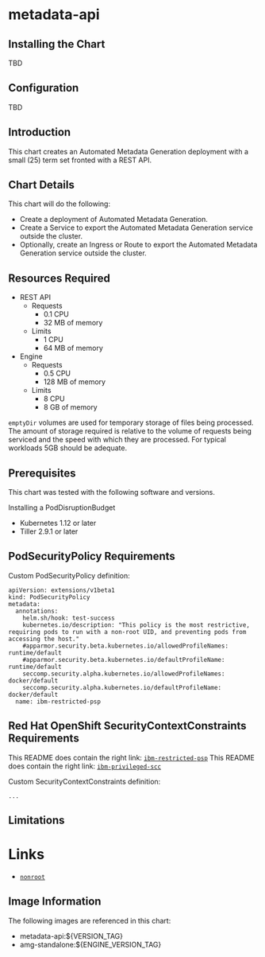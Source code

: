# metadata-api

## Installing the Chart

TBD

## Configuration

TBD





## Introduction

This chart creates an Automated Metadata Generation deployment with a small (25) term set fronted with a REST API.

## Chart Details

This chart will do the following:

* Create a deployment of Automated Metadata Generation.
* Create a Service to export the Automated Metadata Generation service outside the cluster.
* Optionally, create an Ingress or Route to export the Automated Metadata Generation service outside the cluster.

## Resources Required

* REST API
  * Requests
    * 0.1 CPU
    * 32 MB of memory
  * Limits
    * 1 CPU
    * 64 MB of memory
* Engine
  * Requests
    * 0.5 CPU
    * 128 MB of memory
  * Limits
    * 8 CPU
    * 8 GB of memory

`emptyDir` volumes are used for temporary storage of files being processed.  The amount of storage required is relative to the volume of requests being serviced and the speed with which they are processed.  For typical workloads 5GB should be adequate.


## Prerequisites

This chart was tested with the following software and versions.

 Installing a PodDisruptionBudget

* Kubernetes 1.12 or later
* Tiller 2.9.1 or later

## PodSecurityPolicy Requirements

Custom PodSecurityPolicy definition:

```
apiVersion: extensions/v1beta1
kind: PodSecurityPolicy
metadata:
  annotations:
    helm.sh/hook: test-success
    kubernetes.io/description: "This policy is the most restrictive, requiring pods to run with a non-root UID, and preventing pods from accessing the host."
    #apparmor.security.beta.kubernetes.io/allowedProfileNames: runtime/default
    #apparmor.security.beta.kubernetes.io/defaultProfileName: runtime/default
    seccomp.security.alpha.kubernetes.io/allowedProfileNames: docker/default
    seccomp.security.alpha.kubernetes.io/defaultProfileName: docker/default
  name: ibm-restricted-psp
```
## Red Hat OpenShift SecurityContextConstraints Requirements
This README does contain the right link: [`ibm-restricted-psp`](https://ibm.biz/cpkspec-psp)
This README does contain the right link: [`ibm-privileged-scc`](https://ibm.biz/cpkspec-scc)

Custom SecurityContextConstraints definition:

```
...
```

## Limitations


# Links

* [`nonroot`](https://ibm.biz/cpkspec-scc)

## Image Information

The following images are referenced in this chart:

* metadata-api:${VERSION_TAG}
* amg-standalone:${ENGINE_VERSION_TAG}
